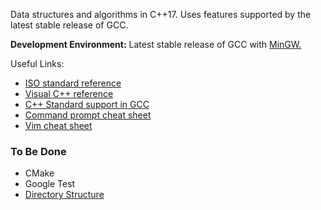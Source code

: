 Data structures and algorithms in C++17. Uses features supported by the latest
stable release of GCC. 

__Development Environment:__ Latest stable release of GCC
with [MinGW.](https://nuwen.net/mingw.html)

Useful Links:
* [ISO standard reference](https://en.cppreference.com/w/)
* [Visual C++ reference](https://docs.microsoft.com/en-us/cpp/cpp/c-cpp-language-and-standard-libraries)
* [C++ Standard support in GCC](https://gcc.gnu.org/projects/cxx-status.html)
* [Command prompt cheat sheet](http://www.cs.columbia.edu/~sedwards/classes/2015/1102-fall/Command%20Prompt%20Cheatsheet.pdf)
* [Vim cheat sheet](https://vim.rtorr.com/)


### To Be Done
* CMake
* Google Test
* [Directory Structure](https://stackoverflow.com/questions/13521618/c-project-organisation-with-gtest-cmake-and-doxygen)
